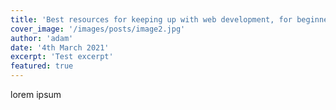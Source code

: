 ```yaml
---
title: 'Best resources for keeping up with web development, for beginners and experts alike'
cover_image: '/images/posts/image2.jpg'
author: 'adam'
date: '4th March 2021'
excerpt: 'Test excerpt'
featured: true
---
```

lorem ipsum